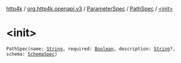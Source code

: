 [http4k](../../../index.md) / [org.http4k.openapi.v3](../../index.md) / [ParameterSpec](../index.md) / [PathSpec](index.md) / [&lt;init&gt;](./-init-.md)

# &lt;init&gt;

`PathSpec(name: `[`String`](https://kotlinlang.org/api/latest/jvm/stdlib/kotlin/-string/index.html)`, required: `[`Boolean`](https://kotlinlang.org/api/latest/jvm/stdlib/kotlin/-boolean/index.html)`, description: `[`String`](https://kotlinlang.org/api/latest/jvm/stdlib/kotlin/-string/index.html)`?, schema: `[`SchemaSpec`](../../-schema-spec/index.md)`)`